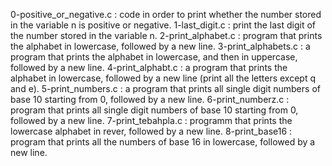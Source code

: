 0-positive_or_negative.c : code in order to print whether the number stored in the variable n is positive or negative.
1-last_digit.c : print the last digit of the number stored in the variable n.
2-print_alphabet.c : program that prints the alphabet in lowercase, followed by a new line.
3-print_alphabets.c : a program that prints the alphabet in lowercase, and then in uppercase, followed by a new line.
4-print_alphabt.c : a program that prints the alphabet in lowercase, followed by a new line (print all the letters except q and e).
5-print_numbers.c : a program that prints all single digit numbers of base 10 starting from 0, followed by a new line.
6-print_numberz.c : program that prints all single digit numbers of base 10 starting from 0, followed by a new line.
7-print_tebahpla.c : programm that prints the lowercase alphabet in rever, followed by a new line.
8-print_base16 : program that prints all the numbers of base 16 in lowercase, followed by a new line.
